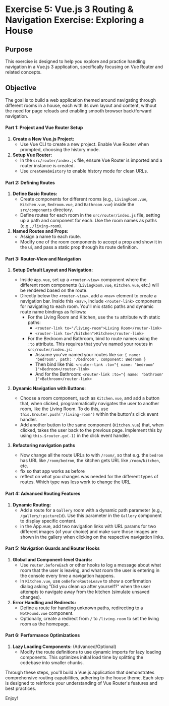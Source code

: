 #  Exercise 5: Vue.js 3 Routing & Navigation Exercise: Exploring a House

## Purpose

This exercise is designed to help you explore and practice handling navigation in a Vue.js 3 application, specifically focusing on Vue Router and related concepts.

## Objective

The goal is to build a web application themed around navigating through different rooms in a house, each with its own layout and content, without the need for page reloads and enabling smooth browser back/forward navigation.

#### Part 1: Project and Vue Router Setup
1. **Create a New Vue.js Project:**
   - Use Vue CLI to create a new project. Enable Vue Router when prompted, choosing the history mode.
2. **Setup Vue Router:**
   - In the `src/router/index.js` file, ensure Vue Router is imported and a router instance is created.
   - Use `createWebHistory` to enable history mode for clean URLs.

#### Part 2: Defining Routes
1. **Define Basic Routes:**
   - Create components for different rooms (e.g., `LivingRoom.vue`, `Kitchen.vue`, `Bedroom.vue`, and `Bathroom.vue`) inside the `src/components` directory.
   - Define routes for each room in the `src/router/index.js` file, setting up a path and component for each. Use the room names as paths (e.g., `/living-room`).
2. **Named Routes and Props:**
   - Assign a name to each route.
   - Modify one of the room components to accept a prop and show it in the ui, and pass a static prop through its route definition.

#### Part 3: Router-View and Navigation
1. **Setup Default Layout and Navigation:**
   - Inside `App.vue`, set up a `<router-view>` component where the different room components (`LivingRoom.vue`, `Kitchen.vue`, etc.) will be rendered based on the route.
   - Directly below the `<router-view>`, add a `<nav>` element to create a navigation bar. Inside this `<nav>`, include `<router-link>` components for navigating to each room. You'll mix static paths and dynamic route name bindings as follows:
     - For the Living Room and Kitchen, use the `to` attribute with static paths:
       - `<router-link to="/living-room">Living Room</router-link>`
       - `<router-link to="/kitchen">Kitchen</router-link>`
     - For the Bedroom and Bathroom, bind to route names using the `:to` attribute. This requires that you've named your routes in `src/router/index.js`:
       - Assume you've named your routes like so: `{ name: 'bedroom', path: '/bedroom', component: Bedroom }`
       - Then bind like this: `<router-link :to="{ name: 'bedroom' }">Bedroom</router-link>`
       - And for the Bathroom: `<router-link :to="{ name: 'bathroom' }">Bathroom</router-link>`

2. **Dynamic Navigation with Buttons:**
   - Choose a room component, such as `Kitchen.vue`, and add a button that, when clicked, programmatically navigates the user to another room, like the Living Room. To do this, use `this.$router.push('/living-room')` within the button's click event handler.
   - Add another button to the same component (`Kitchen.vue`) that, when clicked, takes the user back to the previous page. Implement this by using `this.$router.go(-1)` in the click event handler.
3. **Refactoring navigation paths**
   - Now change all the route URLs to with `/room/`, so that e.g. the `bedrom` has URL like `/room/bedrom`, the kitchen gets URL like `/room/kitchen`, etc.
   - fix so that app works as before
   - reflect on what you changes was needed for the different types of routes. Which type was less work to change the URL.

#### Part 4: Advanced Routing Features
1. **Dynamic Routing:**
   - Add a route for a `Gallery` room with a dynamic path parameter (e.g., `/gallery/:pictureId`). Use this parameter in the `Gallery` component to display specific content.
   - in the App.vue, add two navigation links with URL params for two different images (of your choice) and make sure those images are shown in the gallery when clicking on the respective navigation links.

#### Part 5: Navigation Guards and Router Hooks
1. **Global and Component-level Guards:**
   - Use `router.beforeEach` or other hooks to log a message about what room that the user is leaving, and what room the user is entering in the console every time a navigation happens.
   - In `Kitchen.vue`, use `onBeforeRouteLeave` to show a confirmation dialog asking "Did you clean up after yourself?" when the user attempts to navigate away from the kitchen (simulate unsaved changes).
2. **Error Handling and Redirects:**
   - Define a route for handling unknown paths, redirecting to a `NotFound.vue` component.
   - Optionally, create a redirect from `/` to `/living-room` to set the living room as the homepage.

#### Part 6: Performance Optimizations
1. **Lazy Loading Components:** (Advanced/Optional)
   - Modify the route definitions to use dynamic imports for lazy loading components. This optimizes initial load time by splitting the codebase into smaller chunks.

Through these steps, you'll build a Vue.js application that demonstrates comprehensive routing capabilities, adhering to the house theme. Each step is designed to reinforce your understanding of Vue Router's features and best practices.

Enjoy!
